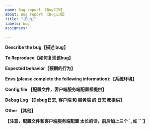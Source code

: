 ```yaml
---
name: Bug report 【Bug汇报】
about: Bug report 【Bug汇报】
title: "[Bug]"
labels: bug
assignees: ''

---
```


**Describe the bug【描述 bug】**


**To Reproduce【如何复现该bug】**


**Expected behavior【预期的行为】**


**Envs (please complete the following information):【系统环境】**

**Config file 【配置文件，客户端服务端配置都提供】**

**Debug Log 【Debug日志, 客户端 和 服务端 的 日志 都提供】**

**Other 【其他】**

**【注意，配置文件和客户端服务端配置 太长的话，前后加上三个 `, 如 ```】**
